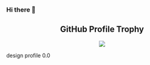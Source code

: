 ### Hi there 👋

  <h2 align="center">GitHub Profile Trophy</h2>

<p align="center">
  <img alig src="https://github-profile-trophy.vercel.app/?username=ryo-ma&column=7&rank=SSS,SS,S,AAA,AA,A,B,C" />
</p>
design profile 0.0
